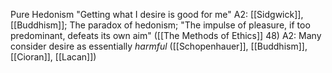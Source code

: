 Pure Hedonism
"Getting what I desire is good for me"
	A2: [[Sidgwick]], [[Buddhism]]; The paradox of hedonism; "The impulse of pleasure, if too predominant, defeats its own aim" ([[The Methods of Ethics]] 48)
	A2: Many consider desire as essentially *harmful* ([[Schopenhauer]], [[Buddhism]], [[Cioran]], [[Lacan]])